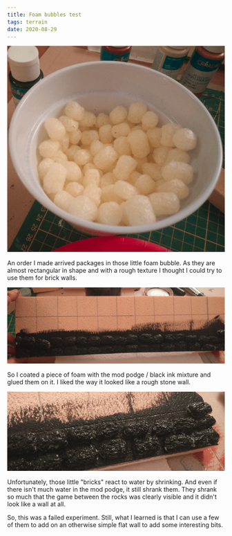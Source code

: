 ```yaml
---
title: Foam bubbles test
tags: terrain
date: 2020-08-29
---
```


![image-20200829225107121](image-20200829225107121.png)

An order I made arrived packages in those little foam bubble. As they are almost rectangular in shape and with a rough texture I thought I could try to use them for brick walls.

![image-20200829225159815](image-20200829225159815.png)

So I coated a piece of foam with the mod podge / black ink mixture and glued them on it. I liked the way it looked like a rough stone wall.

![image-20200829225247897](image-20200829225247897.png)

Unfortunately, those little "bricks" react to water by shrinking. And even if there isn't much water in the mod podge, it still shrank them. They shrank so much that the game between the rocks was clearly visible and it didn't look like a wall at all.

So, this was a failed experiment. Still, what I learned is that I can use a few of them to add on an otherwise simple flat wall to add some interesting bits.